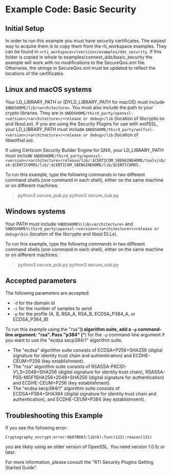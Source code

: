 # Example Code: Basic Security

## Initial Setup

In order to run this example you must have security certificates. The easiest
way to acquire them is to copy them from the rti_workspace examples.
They can be found in `<rti_workspace>/<version>/examples/dds_security`.
If this folder is copied in whole to examples/connext_dds/basic_security the
example will work with no modifications to the SecureQos.xml file.
Otherwise, the strings in SecureQos.xml must be updated to reflect the locations
of the certificates.

## Linux and macOS systems

Your LD_LIBRARY_PATH or (DYLD_LIBRARY_PATH for macOS) must include
`$NDDSHOME/lib/<architecture>`.
You must also include the path to your crypto libraries. They are in
`$NDDSHOME/third_party/openssl-<version>/<architecture>/<release or debug>/lib`
(location of libcrypto.so and libssl.so).
If you are using the Security Plugins for use with wolfSSL, your
LD_LIBRARY_PATH must include
`$NDDSHOME/third_party/wolfssl-<version>/<architecture>/<release or debug>/lib`
(location of libwolfssl.so).

If using Certicom Security Builder Engine for QNX, your LD_LIBRARY_PATH must
include
`$NDDSHOME/third_party/openssl-<version>/<architecture>/release/lib/:$CERTICOM_SBENGINEHOME/tools/sb/sb-$CERTICOMOS/lib/:$CERTICOM_SBENGINEHOME/lib/$CERTICOMOS.`

To run this example, type the following commands in two different command
shells (one command in each shell), either on the same machine or on different
machines:

  > python3 secure_pub.py
  > python3 secure_sub.py

## Windows systems

Your PATH must include
`%NDDSHOME%\lib\<architecture>` and
`%NDDSHOME%\third_party\openssl-<version>\<architecture>\<release or debug>\bin`
(location of the libcrypto and libssl DLLs).

To run this example, type the following commands in two different command
shells (one command in each shell), either on the same machine or on different
machines:

  > python3 secure_pub.py
  > python3 secure_sub.py

## Accepted parameters

The following parameters are accepted:

-   `-d` for the domain id
-   `-c` for the number of samples to send
-   `-p` for the profile (A, B, RSA_A, RSA_B, ECDSA_P384_A, or ECDSA_P384_B)


To run this example
using the "rsa"(**) algorithm suite, add a `-p` command-line argument: "rsa".
Pass "p384" (***) for the `-p` command-line argument if you want to use the
"ecdsa secp384r1" algorithm suite.

-   The "ecdsa" algorithm suite consists of ECDSA+P256+SHA256 (digital signature
for identity trust chain and authentication) and ECDHE-CEUM+P256 
(key establishment).
-   The "rsa" algorithm suite consists of RSASSA-PKCS1-V1_5+2048+SHA256 (digital
signature for identity trust chain), RSASSA-PSS-MGF1SHA256+2048+SHA256
(digital signature for authentication) and ECDHE-CEUM+P256 (key establishment).
-   The "ecdsa secp384r1" algorithm suite consists of ECDSA+P384+SHA384 (digital
signature for identity trust chain and authentication), and ECDHE-CEUM+P384
(key establishment).

## Troubleshooting this Example

If you see the following error:

`Cryptography_encrypt:error:0607B083:lib(6):func(123):reason(131)`

you are likely using an older version of OpenSSL. You need version
1.0.1c or later.

For more information, please consult the "RTI Security Plugins Getting Started
Guide".
